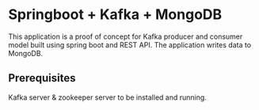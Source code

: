 # Springboot + Kafka + MongoDB

This application is a proof of concept for Kafka producer and consumer model built using spring boot and REST API. The application writes data to MongoDB.

## Prerequisites
Kafka server & zookeeper server to be installed and running.


